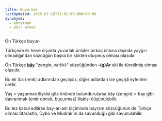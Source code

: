 ```yaml
---
title: Buyurmak
lastUpdated: 2025-07-18T11:01:00.000+03:00
synonyms:
  - emretmek
  - emir etmek
---
```

Ön Türkçe buyur- 

Türkçede ilk hece dışında yuvarlak ünlüler birkaç istisna dışında yaygın olmadığından sözcüğün başka bir kökten oluşmuş olması olasıdır.

Ön Türkçe **[bāy](/sozluk/bay)** "zengin, varlıklı" sözcüğünden **-(g)Ar** eki ile türetilmiş olması olasıdır. 

Bu ek tüs (renk) adlarından geçişsiz, diğer adlardan ise geçişli eylemler üretir. 

Yaş > yaşarmak ilişkisi göz önünde bulundurulursa bāy (zengin) > bay gibi davranmak (emir etmek, buyurmak) ilişkisi düşünülebilir.

Bu tez kabul edilirse bay-ar-am biçiminde bayram sözcüğünün de Türkçe olması Starostin, Dybo ve Mudrak'ın da savunduğu gibi savunulabilir.
